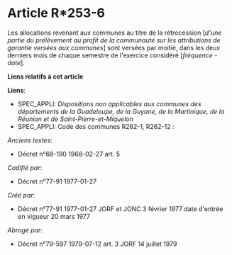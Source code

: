# Article R*253-6

Les allocations revenant aux communes au titre de la rétrocession [*d'une partie du prélèvement au profit de la communauté
sur les attributions de garantie versées aux communes*] sont versées par moitié, dans les deux derniers mois de chaque
semestre de l'exercice considéré [*fréquence - date*].

**Liens relatifs à cet article**

**Liens**:

  - SPEC_APPLI: *Dispositions non applicables aux communes des départements de la Guadeloupe, de la Guyane, de la Martinique, de la Réunion et de Saint-Pierre-et-Miquelon*
  - SPEC_APPLI: Code des communes R262-1, R262-12 :

_Anciens textes_:

  - Décret n°68-190 1968-02-27 art. 5

_Codifié par_:

  - Décret n°77-91 1977-01-27

_Créé par_:

  - Décret n°77-91 1977-01-27 JORF et JONC 3 février 1977 date d'entrée en vigueur 20 mars 1977

_Abrogé par_:

  - Décret n°79-597 1979-07-12 art. 3 JORF 14 juillet 1979
